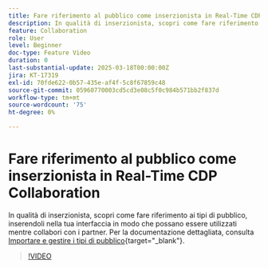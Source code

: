 ```yaml
---
title: Fare riferimento al pubblico come inserzionista in Real-Time CDP Collaboration
description: In qualità di inserzionista, scopri come fare riferimento ai tipi di pubblico, inserendoli nella tua interfaccia in modo che possano essere utilizzati mentre collabori con i partner.
feature: Collaboration
role: User
level: Beginner
doc-type: Feature Video
duration: 0
last-substantial-update: 2025-03-18T00:00:00Z
jira: KT-17319
exl-id: 70fde622-0b57-435e-af4f-5c8f67859c48
source-git-commit: 05960770003cd5cd3e08c5f0c984b571bb2f837d
workflow-type: tm+mt
source-wordcount: '75'
ht-degree: 0%

---
```


# Fare riferimento al pubblico come inserzionista in Real-Time CDP Collaboration

In qualità di inserzionista, scopri come fare riferimento ai tipi di pubblico, inserendoli nella tua interfaccia in modo che possano essere utilizzati mentre collabori con i partner. Per la documentazione dettagliata, consulta [Importare e gestire i tipi di pubblico](https://experienceleague.adobe.com/en/docs/real-time-cdp-collaboration/using/setup/onboard-audiences){target="_blank"}.

>[!VIDEO](https://video.tv.adobe.com/v/3452217/?learn=on&enablevpops)
